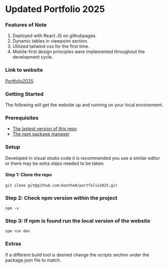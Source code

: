 # Updated Portfolio 2025

### Features of Note
1. Deployed with React JS on githubpages.
2. Dynamic tables in viewpoint section.
3. Utilized tailwind css for the first time.
4. Mobile-first design principles were implemented throughout the development cycle.

### Link to website
[Portfolio2025](https://boothe0.github.io/portfolio2025/)

### Getting Started

The following will get the website up and running on your local environment.

### Prerequisites
- [The lastest version of this repo](https://github.com/boothe0/portfolio2025)
- [The npm package manager](https://docs.npmjs.com/downloading-and-installing-node-js-and-npm)

### Setup
Developed in visual studio code it is recommended you use a similar editor or there may be extra steps needed to be taken.

#### Step 1: Clone the repo
```
git clone git@github.com:boothe0/portfolio2025.git
```
### Step 2: Check npm version within the project
```
npm -v
```
### Step 3: If npm is found run the local version of the website 
```
npm run dev
```

### Extras
If a different build tool is desired change the scripts section under the package.json file to match.

